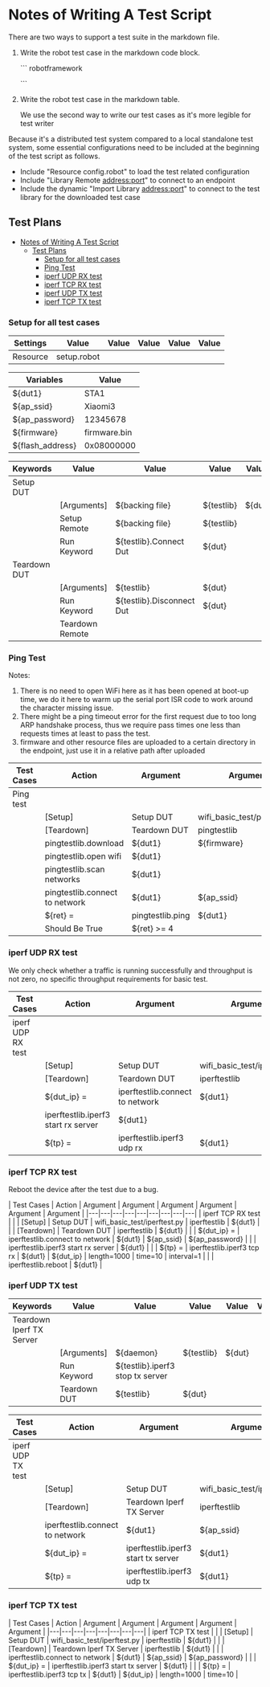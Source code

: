 # Notes of Writing A Test Script

There are two ways to support a test suite in the markdown file.

1. Write the robot test case in the markdown code block.

   \``` robotframework

   \```
2. Write the robot test case in the markdown table.

   We use the second way to write our test cases as it's more legible for test writer

Because it's a distributed test system compared to a local standalone test system, some essential configurations need to be included at the beginning of the test script as follows.

* Include "Resource config.robot" to load the test related configuration
* Include "Library Remote <address:port>" to connect to an endpoint
* Include the dynamic "Import Library <address:port>" to connect to the test library for the downloaded test case

## Test Plans
- [Notes of Writing A Test Script](#notes-of-writing-a-test-script)
  - [Test Plans](#test-plans)
    - [Setup for all test cases](#setup-for-all-test-cases)
    - [Ping Test](#ping-test)
    - [iperf UDP RX test](#iperf-udp-rx-test)
    - [iperf TCP RX test](#iperf-tcp-rx-test)
    - [iperf UDP TX test](#iperf-udp-tx-test)
    - [iperf TCP TX test](#iperf-tcp-tx-test)

### Setup for all test cases

| Settings | Value | Value | Value | Value | Value |
|---|---|---|---|---|---|
| Resource | setup.robot |

| Variables | Value |
|---|---|
| ${dut1} | STA1 |
| ${ap_ssid} | Xiaomi3 |
| ${ap_password} | 12345678 |
| ${firmware} | firmware.bin |
| ${flash_address} | 0x08000000 |

| Keywords | Value | Value | Value | Value | Value |
|---|---|---|---|---|---|
| Setup DUT |
| | [Arguments] | ${backing file} | ${testlib} | ${dut} |
| | Setup Remote | ${backing file} | ${testlib} |
| | Run Keyword | ${testlib}.Connect Dut | ${dut} |
| Teardown DUT |
| | [Arguments] | ${testlib} | ${dut} |
| | Run Keyword | ${testlib}.Disconnect Dut | ${dut} |
| | Teardown Remote |

### Ping Test

Notes:

1. There is no need to open WiFi here as it has been opened at boot-up time, we do it here to warm up the serial port ISR code to work around the character missing issue.
2. There might be a ping timeout error for the first request due to too long ARP handshake process, thus we require pass times one less than requests times at least to pass the test.
3. firmware and other resource files are uploaded to a certain directory in the endpoint, just use it in a relative path after uploaded

| Test Cases | Action | Argument | Argument | Argument | Argument | Argument |
|---|---|---|---|---|---|---|
| Ping test |
| | [Setup] | Setup DUT | wifi_basic_test/pingtest.py | pingtestlib | ${dut1} |
| | [Teardown] | Teardown DUT | pingtestlib | ${dut1} |
| | pingtestlib.download | ${dut1} | ${firmware} | ${flash_address} |
| | pingtestlib.open wifi | ${dut1} |
| | pingtestlib.scan networks | ${dut1} |
| | pingtestlib.connect to network | ${dut1} | ${ap_ssid} | ${ap_password} |
| | ${ret} = | pingtestlib.ping | ${dut1} | AP | 5 |
| | Should Be True | ${ret} >= 4 |

### iperf UDP RX test

We only check whether a traffic is running successfully and throughput is not zero, no specific throughput requirements for basic test.

| Test Cases | Action | Argument | Argument | Argument | Argument | Argument | Argument | Argument |
|---|---|---|---|---|---|---|---|---|
| iperf UDP RX test |
| | [Setup] | Setup DUT | wifi_basic_test/iperftest.py | iperftestlib | ${dut1} |
| | [Teardown] | Teardown DUT | iperftestlib | ${dut1} |
| | ${dut_ip} = | iperftestlib.connect to network | ${dut1} | ${ap_ssid} | ${ap_password} |
| | iperftestlib.iperf3 start rx server | ${dut1} |
| | ${tp} = | iperftestlib.iperf3 udp rx | ${dut1} | ${dut_ip} | length=1000 | bandwidth=40M | time=10 | interval=1 |

### iperf TCP RX test
Reboot the device after the test due to a bug.

| Test Cases | Action | Argument | Argument | Argument | Argument | Argument | Argument |
|---|---|---|---|---|---|---|---|---|
| iperf TCP RX test |
| | [Setup] | Setup DUT | wifi_basic_test/iperftest.py | iperftestlib | ${dut1} |
| | [Teardown] | Teardown DUT | iperftestlib | ${dut1} |
| | ${dut_ip} = | iperftestlib.connect to network | ${dut1} | ${ap_ssid} | ${ap_password} |
| | iperftestlib.iperf3 start rx server | ${dut1} |
| | ${tp} = | iperftestlib.iperf3 tcp rx | ${dut1} | ${dut_ip} | length=1000 | time=10 | interval=1 |
| | iperftestlib.reboot | ${dut1} |

### iperf UDP TX test
| Keywords | Value | Value | Value | Value | Value |
|---|---|---|---|---|---|
| Teardown Iperf TX Server |
| | [Arguments] | ${daemon} | ${testlib} | ${dut} |
| | Run Keyword | ${testlib}.iperf3 stop tx server |
| | Teardown DUT | ${testlib} | ${dut} |

| Test Cases | Action | Argument | Argument | Argument | Argument | Argument | Argument |
|---|---|---|---|---|---|---|---|
| iperf UDP TX test |
| | [Setup] | Setup DUT | wifi_basic_test/iperftest.py | iperftestlib | ${dut1} |
| | [Teardown] | Teardown Iperf TX Server | iperftestlib | ${dut1} |
| | iperftestlib.connect to network | ${dut1} | ${ap_ssid} | ${ap_password} |
| | ${dut_ip} = | iperftestlib.iperf3 start tx server | ${dut1} |
| | ${tp} = | iperftestlib.iperf3 udp tx | ${dut1} | ${dut_ip} | length=1000 | bandwidth=40M | time=10 |

### iperf TCP TX test

| Test Cases | Action | Argument | Argument | Argument | Argument | Argument |
|---|---|---|---|---|---|---|---|
| iperf TCP TX test |
| | [Setup] | Setup DUT | wifi_basic_test/iperftest.py | iperftestlib | ${dut1} |
| | [Teardown] | Teardown Iperf TX Server | iperftestlib | ${dut1} |
| | iperftestlib.connect to network | ${dut1} | ${ap_ssid} | ${ap_password} |
| | ${dut_ip} = | iperftestlib.iperf3 start tx server | ${dut1} |
| | ${tp} = | iperftestlib.iperf3 tcp tx | ${dut1} | ${dut_ip} | length=1000 | time=10 |
